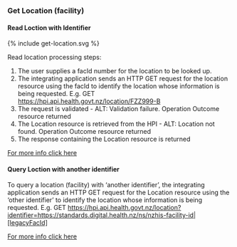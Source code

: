 

### Get Location (facility)

#### Read Loction with Identifier

<div>
{% include get-location.svg %}
</div>

Read location processing steps:
1. The user supplies a facId number for the location to be looked up.
2. The integrating application sends an HTTP GET request for the location resource using the facId to identify the location whose information is being requested. E.g. GET https://hpi.api.health.govt.nz/location/FZZ999-B
3. The request is validated - ALT: Validation failure. Operation Outcome resource returned
4. The Location resource is retrieved from the HPI - ALT: Location not found. Operation Outcome resource returned
5. The response containing the Location resource is returned

[For more info click here](/general.html#read-resource-by-id)

#### Query Loction with another identifier

To query a location (facility) with ‘another identifier’, the integrating application sends an HTTP GET request for the Location resource using the ‘other identifier’
to identify the location whose information is being requested. E.g. GET https://hpi.api.health.govt.nz/location?identifier=https://standards.digital.health.nz/ns/nzhis-facility-id|[legacyFacId]

[For more info click here](/general.html#query-resource)
